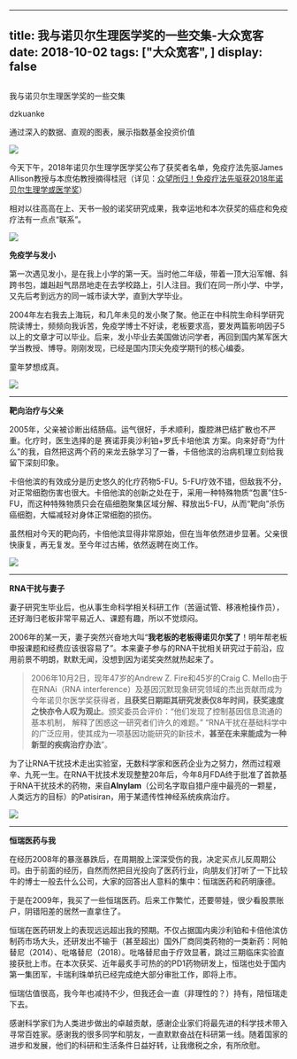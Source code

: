 
---
title:   我与诺贝尔生理医学奖的一些交集-大众宽客
date: 2018-10-02
tags: ["大众宽客", ]
display: false
---


## 



我与诺贝尔生理医学奖的一些交集




dzkuanke




通过深入的数据、直观的图表，展示指数基金投资价值


<img class="" data-copyright="0" data-ratio="0.5207100591715976" data-s="300,640" src="https://mmbiz.qpic.cn/mmbiz_jpg/PKw3FQPmhIhCwbROJpb8sppPE2sNmomMTqbBibgw9ImHjVvViak31k5nfFian7ibUkWiaKNMnLHT0yKpkaefjj3UfUg/640?wx_fmt=jpeg" data-type="jpeg" data-w="845"/>

今天下午，2018年诺贝尔生理学医学奖公布了获奖者名单，免疫疗法先驱James Allison教授与本庶佑教授摘得桂冠（详见：[众望所归！免疫疗法先驱获2018年诺贝尔生理学或医学奖](http://mp.weixin.qq.com/s?__biz=MzAwMDA5NTIxNQ==&amp;mid=2649977230&amp;idx=1&amp;sn=e52c7bfaa950e3e9669ed635ae2df1e6&amp;chksm=82e9f70eb59e7e180a1b8d1a1dc2feea5a4707d62c23fbd513438902c375ee994a1f6b1166d5&amp;scene=21#wechat_redirect)）



相对以往高高在上、天书一般的诺奖研究成果，我幸运地和本次获奖的癌症和免疫疗法有一点点“联系”。



<img class="" data-copyright="0" data-ratio="0.5566714490674318" data-s="300,640" src="https://mmbiz.qpic.cn/mmbiz_png/PKw3FQPmhIhCwbROJpb8sppPE2sNmomMvPLXAiaHmcOaibbAHbUO4gQCVbsfY2XGTn0q9hLic2ZgbOgJzJmpNyQQQ/640?wx_fmt=png" data-type="png" data-w="1394" style=""/>



**免疫学与发小**



第一次遇见发小，是在我上小学的第一天。当时他二年级，带着一顶大沿军帽、斜跨书包，雄赳赳气昂昂地走在去学校路上，引人注目。我们在同一所小学、中学，又先后考到远方的同一城市读大学，直到大学毕业。



2004年左右我去上海玩，和几年未见的发小聚了聚。他正在中科院生命科学研究院读博士，频频向我诉苦，免疫学博士不好读，老板要求高，要发两篇影响因子5以上的文章才可以毕业。后来，发小毕业去美国做访问学者，再回到国内某军医大学当教授、博导。刚刚发现，已经是国内顶尖免疫学期刊的核心编委。



童年梦想成真。





<img class="" data-copyright="0" data-ratio="0.4547169811320755" data-s="300,640" src="https://mmbiz.qpic.cn/mmbiz_png/PKw3FQPmhIhCwbROJpb8sppPE2sNmomMDR7Ro7Yia9FVic39B8l0h63E4fic4FTpjweoic7CJYIiaib8e7m7CO7Qia3lQ/640?wx_fmt=png" data-type="png" data-w="1060" style=""/>

****

**靶向治疗与父亲**



2005年，父亲被诊断出结肠癌。运气很好，手术顺利，腹腔淋巴结扩散也不严重。化疗时，医生选择的是 赛诺菲奥沙利铂+罗氏卡培他滨 方案。向来好奇“为什么”的我，自然把这两个药的来龙去脉学习了一番，卡倍他滨的治病机理立刻给我留下深刻印象。



卡倍他滨的有效成分是历史悠久的化疗药物5-FU。5-FU疗效不错，但敌我不分，对正常细胞伤害也很大。卡倍他滨的创新之处在于，采用一种特殊物质“包裹”住5-FU，而这种特殊物质只会在癌细胞聚集区域分解、释放出5-FU，从而“靶向”杀伤癌细胞，大幅减轻对身体正常细胞的损伤。



虽然相对今天的靶向药，卡倍他滨显得非常原始，但在当年依然进步显著。父亲很快康复，再无复发。至今年过古稀，依然返聘在岗工作。





<img class="" data-copyright="0" data-ratio="0.4574468085106383" data-s="300,640" src="https://mmbiz.qpic.cn/mmbiz_png/PKw3FQPmhIhCwbROJpb8sppPE2sNmomMj64dDOdec7lSfiag3un2gp9h2QDia6NahkAKzeNFDOlGYf0UfE2A4cKw/640?wx_fmt=png" data-type="png" data-w="1504" style=""/>

****

**RNA干扰与妻子**



妻子研究生毕业后，也从事生命科学相关科研工作（苦逼试管、移液枪操作员），还好海归老板非常平易近人、课题有趣，所以不觉烦闷。



2006年的某一天，妻子突然兴奋地大叫“**我老板的老板得诺贝尔奖了**！明年帮老板申报课题和经费应该很容易了”。本来妻子参与的RNA干扰相关研究过于前沿，应用前景不明朗，默默无闻，没想到因为诺奖突然就热起来了。



> 2006年10月2日，现年47岁的Andrew Z. Fire和45岁的Craig C. Mello由于在RNAi（RNA interference）及基因沉默现象研究领域的杰出贡献而成为今年诺贝尔医学奖获得者，**且获奖日期距其研究发表仅8年时间，获奖速度之快亦令人叹为观止**。颁奖委员会评价：“他们发现了控制基因信息流通的基本机制， 解释了困惑这一研究者们许久的难题。” “RNA干扰在基础科学中的广泛应用，使其成为一项基因功能研究的新技术，**甚至在未来能成为一种新型的疾病治疗办法**”。



为了让RNA干扰技术走出实验室，无数科学家和医药企业为之努力，然而过程艰辛、九死一生。在RNA干扰技术发现整整20年后，今年8月FDA终于批准了首款基于RNA干扰技术的药物，来自**Alnylam**（公司名字取自猎户座中最亮的一颗星，人类远方的目标）的Patisiran，用于某遗传性神经系统疾病治疗。





<img class="" data-copyright="0" data-ratio="0.37306501547987614" data-s="300,640" src="https://mmbiz.qpic.cn/mmbiz_png/PKw3FQPmhIhCwbROJpb8sppPE2sNmomMZT7guU3gNAqbCYS96meHd0C5KZZIakTrtNicLVuD7fzIwKqWHjDoGYA/640?wx_fmt=png" data-type="png" data-w="1292" style=""/>

****

**恒瑞医药与我**



在经历2008年的暴涨暴跌后，在周期股上深深受伤的我，决定买点儿反周期公司。由于前面的经历，自然而然把目光投向了医药行业，向朋友们打听了一下比较牛的博士一般去什么公司，大家的回答出人意料的集中：恒瑞医药和药明康德。



于是在2009年，我买了一些恒瑞医药。后来工作繁忙，还要带娃，很少看股票账户，阴错阳差的居然一直拿住了。



恒瑞在医药研发上的表现远远超出我的预期。不仅占据国内奥沙利铂和卡倍他滨仿制药市场大头，还研发出不输于（甚至超出）国外厂商同类药物的一类新药：阿帕替尼（2014）、吡咯替尼（2018）。吡咯替尼由于疗效显著，跳过三期临床实验直接获批上市。在本次获奖、近年最炙手可热的的PD1药物研发上，恒瑞也处于国内第一集团军，卡瑞利珠单抗已经完成绝大部分审批工作，即将上市。



恒瑞估值很高，我今年也减持不少，但我还会一直（非理性的？）持有，陪恒瑞走下去。





感谢科学家们为人类进步做出的卓越贡献，感谢企业家们将最先进的科学技术带入寻常百姓家。感谢我的很多同学和朋友，一直默默奋战在科研第一线。随着国家的进步和发展，他们的科研和生活条件日益好转，让我缴税之余，有所欣慰。








